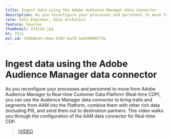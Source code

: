 ```yaml
---
title: Ingest data using the Adobe Audience Manager data connector
description: As you reconfigure your processes and personnel to move from Adobe Audience Manager to Real-time Customer Data Platform, you can use the Audience Manager Data Connector to bring traits and segments from AAM into the Platform, combine them with other rich data (including PII), and send them out to destination partners. This video walks you through the configuration of the AAM Data Connector for Real-time CDP.
role: Data Engineer, Data Architect
feature: Sources
thumbnail: 331214.jpg
kt: 7111
exl-id: 43688e44-c0ea-4107-ba74-1e630990f732
---
```

# Ingest data using the Adobe Audience Manager data connector

As you reconfigure your processes and personnel to move from Adobe Audience Manager to Real-time Customer Data Platform (Real-time CDP), you can use the Audience Manager data connector to bring traits and segments from AAM into the Platform, combine them with other rich data (including PII), and send them out to destination partners. This video walks you through the configuration of the AAM data connector for Real-time CDP.

>[!VIDEO](https://video.tv.adobe.com/v/331214/?quality=12&learn=on)

